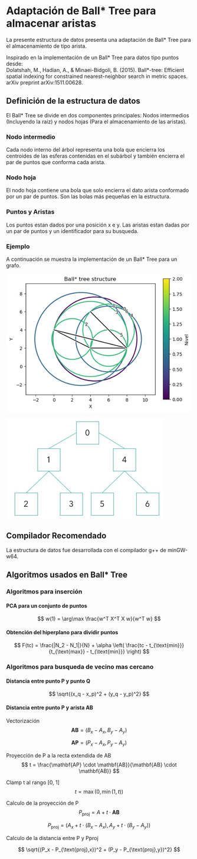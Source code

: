 # Adaptación de Ball* Tree para almacenar aristas
La presente estructura de datos presenta una adaptación de Ball* Tree para el almacenamiento de tipo arista.

Inspirado en la implementación de un Ball* Tree para datos tipo puntos desde:<br> 
Dolatshah, M., Hadian, A., & Minaei-Bidgoli, B. (2015). Ball*-tree: Efficient spatial indexing for constrained nearest-neighbor search in metric spaces. arXiv preprint arXiv:1511.00628.

## Definición de la estructura de datos
El Ball* Tree se divide en dos componentes principales: Nodos intermedios (Incluyendo la raíz) y nodos hojas (Para el almacenamiento de las aristas).
### Nodo intermedio
Cada nodo interno del árbol representa una bola que encierra los centroides de las esferas contenidas en el subárbol y también encierra el par de puntos que conforma cada arista.
### Nodo hoja
El nodo hoja contiene una bola que solo encierra el dato arista conformado por un par de puntos. Son las bolas más pequeñas en la estructura.
### Puntos y Aristas
Los puntos estan dados por una posición x e y. Las aristas estan dadas por un par de puntos y un identificador para su busqueda.
### Ejemplo
A continuación se muestra la implementación de un Ball* Tree para un grafo.

![Ball* Tree de un grafo](images/ballstartree.png)<br>

![Ball* Tree de un grafo](images/tree.jpg)<br>

## Compilador Recomendado

La estructura de datos fue desarrollada con el compilador g++ de minGW-w64.

## Algoritmos usados en Ball* Tree

### Algoritmos para inserción

#### PCA para un conjunto de puntos

$$
w(1) = \arg\max \frac{w^T X^T X w}{w^T w}
$$

#### Obtención del hiperplano para dividir puntos

$$
F(tc) = \frac{|N_2 - N_1|}{N} + \alpha \left( \frac{tc - t_{\text{min}}}{t_{\text{max}} - t_{\text{min}}} \right)
$$

### Algoritmos para busqueda de vecino mas cercano

#### Distancia entre punto P y punto Q

$$
\sqrt{(x_q - x_p)^2 + (y_q - y_p)^2}
$$

#### Distancia entre punto P y arista AB

Vectorización
$$
\mathbf{AB} = (B_x - A_x, B_y - A_y)
$$

$$
\mathbf{AP} = (P_x - A_x, P_y - A_y)
$$

Proyección de P a la recta extendida de AB
$$
t = \frac{\mathbf{AP} \cdot \mathbf{AB}}{\mathbf{AB} \cdot \mathbf{AB}}
$$

Clamp t al rango [0, 1]
$$
t = \max(0, \min(1, t))
$$

Calculo de la proyección de P
$$
P_{\text{proj}} = A + t \cdot \mathbf{AB}
$$

$$
P_{\text{proj}} = (A_x + t \cdot (B_x - A_x), A_y + t \cdot (B_y - A_y))
$$

Calculo de la distancia entre P y Pproj

$$
\sqrt{(P_x - P_{\text{proj},x})^2 + (P_y - P_{\text{proj},y})^2}
$$
